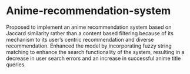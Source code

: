# Anime-recommendation-system
Proposed to implement an anime recommendation system based on Jaccard similarity rather than a content based filtering because of its mechanism to its user’s centric recommendation and diverse recommendation.
Enhanced the model by incorporating fuzzy string matching to enhance the search functionality of the system, resulting in a decrease in user search errors and an increase in successful anime title queries.

